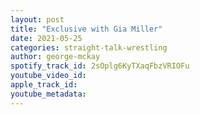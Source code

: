 ```yaml
---
layout: post
title: "Exclusive with Gia Miller"
date: 2021-05-25
categories: straight-talk-wrestling
author: george-mckay
spotify_track_id: 2sOplg6KyTXaqFbzVRIOFu
youtube_video_id: 
apple_track_id: 
youtube_metadata: 
---
```


